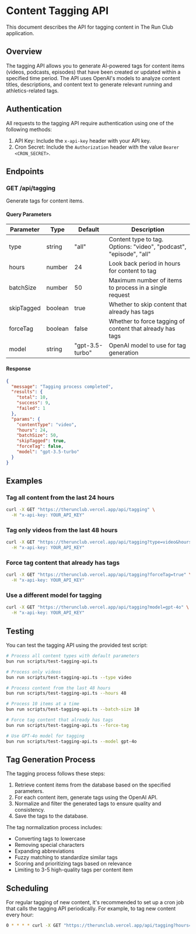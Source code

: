 # Content Tagging API

This document describes the API for tagging content in The Run Club application.

## Overview

The tagging API allows you to generate AI-powered tags for content items (videos, podcasts, episodes) that have been created or updated within a specified time period. The API uses OpenAI's models to analyze content titles, descriptions, and content text to generate relevant running and athletics-related tags.

## Authentication

All requests to the tagging API require authentication using one of the following methods:

1. API Key: Include the `x-api-key` header with your API key.
2. Cron Secret: Include the `Authorization` header with the value `Bearer <CRON_SECRET>`.

## Endpoints

### GET /api/tagging

Generate tags for content items.

#### Query Parameters

| Parameter   | Type    | Default     | Description                                                  |
|-------------|---------|-------------|--------------------------------------------------------------|
| type        | string  | "all"       | Content type to tag. Options: "video", "podcast", "episode", "all" |
| hours       | number  | 24          | Look back period in hours for content to tag                 |
| batchSize   | number  | 50          | Maximum number of items to process in a single request       |
| skipTagged  | boolean | true        | Whether to skip content that already has tags                |
| forceTag    | boolean | false       | Whether to force tagging of content that already has tags    |
| model       | string  | "gpt-3.5-turbo" | OpenAI model to use for tag generation                   |

#### Response

```json
{
  "message": "Tagging process completed",
  "results": {
    "total": 10,
    "success": 9,
    "failed": 1
  },
  "params": {
    "contentType": "video",
    "hours": 24,
    "batchSize": 50,
    "skipTagged": true,
    "forceTag": false,
    "model": "gpt-3.5-turbo"
  }
}
```

## Examples

### Tag all content from the last 24 hours

```bash
curl -X GET "https://therunclub.vercel.app/api/tagging" \
  -H "x-api-key: YOUR_API_KEY"
```

### Tag only videos from the last 48 hours

```bash
curl -X GET "https://therunclub.vercel.app/api/tagging?type=video&hours=48" \
  -H "x-api-key: YOUR_API_KEY"
```

### Force tag content that already has tags

```bash
curl -X GET "https://therunclub.vercel.app/api/tagging?forceTag=true" \
  -H "x-api-key: YOUR_API_KEY"
```

### Use a different model for tagging

```bash
curl -X GET "https://therunclub.vercel.app/api/tagging?model=gpt-4o" \
  -H "x-api-key: YOUR_API_KEY"
```

## Testing

You can test the tagging API using the provided test script:

```bash
# Process all content types with default parameters
bun run scripts/test-tagging-api.ts

# Process only videos
bun run scripts/test-tagging-api.ts --type video

# Process content from the last 48 hours
bun run scripts/test-tagging-api.ts --hours 48

# Process 10 items at a time
bun run scripts/test-tagging-api.ts --batch-size 10

# Force tag content that already has tags
bun run scripts/test-tagging-api.ts --force-tag

# Use GPT-4o model for tagging
bun run scripts/test-tagging-api.ts --model gpt-4o
```

## Tag Generation Process

The tagging process follows these steps:

1. Retrieve content items from the database based on the specified parameters.
2. For each content item, generate tags using the OpenAI API.
3. Normalize and filter the generated tags to ensure quality and consistency.
4. Save the tags to the database.

The tag normalization process includes:
- Converting tags to lowercase
- Removing special characters
- Expanding abbreviations
- Fuzzy matching to standardize similar tags
- Scoring and prioritizing tags based on relevance
- Limiting to 3-5 high-quality tags per content item

## Scheduling

For regular tagging of new content, it's recommended to set up a cron job that calls the tagging API periodically. For example, to tag new content every hour:

```bash
0 * * * * curl -X GET "https://therunclub.vercel.app/api/tagging?hours=1" -H "Authorization: Bearer YOUR_CRON_SECRET"
``` 